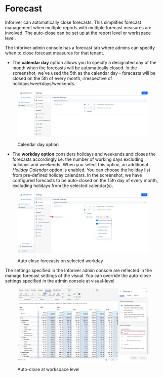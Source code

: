 # Forecast

Inforiver can automatically close forecasts. This simplifies forecast management when multiple reports with multiple forecast measures are involved. The auto-close can be set up at the report level or workspace level.&#x20;

The Inforiver admin console has a forecast tab where admins can specify when to close forecast measures for that tenant. &#x20;

* The **calendar day** option allows you to specify a designated day of the month when the forecasts will be automatically closed. In the screenshot, we've used the 5th as the calendar day - forecasts will be closed on the 5th of every month, irrespective of holidays/weekdays/weekends.

<figure><img src="../../.gitbook/assets/image (1) (17).png" alt=""><figcaption><p>Calendar day option</p></figcaption></figure>

* The **workday option** considers holidays and weekends and closes the forecasts accordingly i.e. the number of working days excluding holidays and weekends. When you select this option, an additional _Holiday Calendar_ option is enabled. You can choose the holiday list from pre-defined holiday calendars. In the screenshot, we have configured forecasts to be auto-closed on the 15th day of every month, excluding holidays from the selected calendar(s).

<figure><img src="../../.gitbook/assets/image (2) (17).png" alt=""><figcaption><p>Auto close forecasts on selected workday</p></figcaption></figure>

The settings specified in the Inforiver admin console are reflected in the manage forecast settings of the visual. You can override the auto-close settings specified in the admin console at visual-level.

<figure><img src="../../.gitbook/assets/image (3) (16).png" alt=""><figcaption><p>Auto-close at workspace level</p></figcaption></figure>
